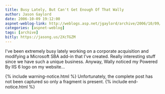 ```yaml
---
title: Busy Lately, But Can't Get Enough Of That Wally
author: Jason Gaylord
date: 2006-10-09 19:12:00
aspnet-weblog-link: http://weblogs.asp.net/jgaylord/archive/2006/10/09/Busy-Lately_2C00_-But-Can_2700_t-Get-Enough-Of-That-Wally.aspx
categories: [aspnet-weblog]
tags: [archive]
bitly: https://jasong.us/2XcTGZM
---
```


I've been extremely busy lately working on a corporate acquisition and modifying a Microsoft SBA add-in that I've created. Really interesting stuff since we have such a unique business. Anyway, Wally noticed my Powered By IIS 6 logo on my website...

{% include warning-notice.html %}
Unfortunately, the complete post has not been captured so only a fragment is present.
{% include end-notice.html %}